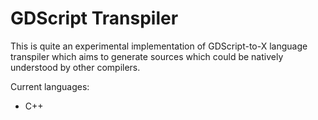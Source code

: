 # GDScript Transpiler

This is quite an experimental implementation of GDScript-to-X language
transpiler which aims to generate sources which could be natively understood by
other compilers.

Current languages: 
* C++
